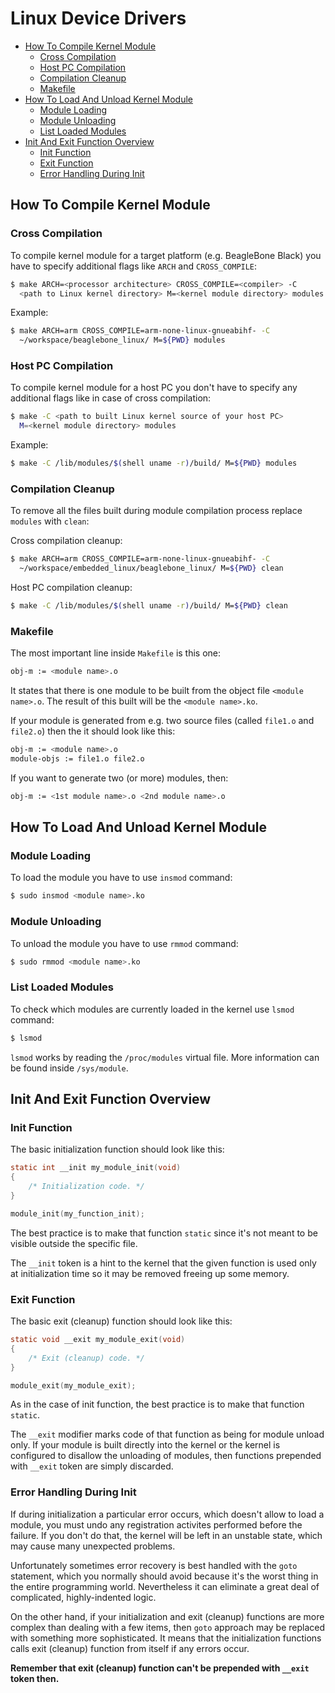 # Linux Device Drivers

- [How To Compile Kernel Module](#how-to-compile-kernel-module)
    - [Cross Compilation](#cross-compilation)
    - [Host PC Compilation](#host-pc-compilation)
    - [Compilation Cleanup](#compilation-cleanup)
    - [Makefile](#makefile)
- [How To Load And Unload Kernel Module](#how-to-load-and-unload-kernel-module)
    - [Module Loading](#module-loading)
    - [Module Unloading](#module-unloading)
    - [List Loaded Modules](#list-loaded-modules)
- [Init And Exit Function Overview](#init-and-exit-function-overview)
    - [Init Function](#init-function)
    - [Exit Function](#exit-function)
    - [Error Handling During Init](#error-handling-during-init)



## How To Compile Kernel Module


### Cross Compilation

To compile kernel module for a target platform (e.g. BeagleBone Black) you
have to specify additional flags like `ARCH` and `CROSS_COMPILE`:

```sh
$ make ARCH=<processor architecture> CROSS_COMPILE=<compiler> -C
  <path to Linux kernel directory> M=<kernel module directory> modules
```

Example:
```sh
$ make ARCH=arm CROSS_COMPILE=arm-none-linux-gnueabihf- -C
  ~/workspace/beaglebone_linux/ M=${PWD} modules
```


### Host PC Compilation

To compile kernel module for a host PC you don't have to specify any additional
flags like in case of cross compilation:

```sh
$ make -C <path to built Linux kernel source of your host PC>
  M=<kernel module directory> modules
```

Example:
```sh
$ make -C /lib/modules/$(shell uname -r)/build/ M=${PWD} modules
```


### Compilation Cleanup

To remove all the files built during module compilation process replace
`modules` with `clean`:

Cross compilation cleanup:
```sh
$ make ARCH=arm CROSS_COMPILE=arm-none-linux-gnueabihf- -C
  ~/workspace/embedded_linux/beaglebone_linux/ M=${PWD} clean
```

Host PC compilation cleanup:
```sh
$ make -C /lib/modules/$(shell uname -r)/build/ M=${PWD} clean
```


### Makefile

The most important line inside `Makefile` is this one:
```sh
obj-m := <module name>.o
```
It states that there is one module to be built from the object file
`<module name>.o`. The result of this built will be the `<module name>.ko`.

If your module is generated from e.g. two source files (called `file1.o` and
`file2.o`) then the it should look like this:
```sh
obj-m := <module name>.o
module-objs := file1.o file2.o
```

If you want to generate two (or more) modules, then:
```sh
obj-m := <1st module name>.o <2nd module name>.o
```



## How To Load And Unload Kernel Module


### Module Loading

To load the module you have to use `insmod` command:
```sh
$ sudo insmod <module name>.ko
```


### Module Unloading

To unload the module you have to use `rmmod` command:
```sh
$ sudo rmmod <module name>.ko
```


### List Loaded Modules

To check which modules are currently loaded in the kernel use `lsmod` command:
```sh
$ lsmod
```
`lsmod` works by reading the `/proc/modules` virtual file. More information can
be found inside `/sys/module`.



## Init And Exit Function Overview


### Init Function

The basic initialization function should look like this:
```c
static int __init my_module_init(void)
{
    /* Initialization code. */
}

module_init(my_function_init);
```

The best practice is to make that function `static` since it's not meant to be
visible outside the specific file.

The `__init` token is a hint to the kernel that the given function is used only
at initialization time so it may be removed freeing up some memory.


### Exit Function

The basic exit (cleanup) function should look like this:
```c
static void __exit my_module_exit(void)
{
    /* Exit (cleanup) code. */
}

module_exit(my_module_exit);
```

As in the case of init function, the best practice is to make that function
`static`.

The `__exit` modifier marks code of that function as being for module unload
only. If your module is built directly into the kernel or the kernel is
configured to disallow the unloading of modules, then functions prepended with
`__exit` token are simply discarded.


### Error Handling During Init

If during initialization a particular error occurs, which doesn't allow to
load a module, you must undo any registration activites performed before the
failure.
If you don't do that, the kernel will be left in an unstable state, which may
cause many unexpected problems.

Unfortunately sometimes error recovery is best handled with the `goto`
statement, which you normally should avoid because it's the worst thing in
the entire programming world. Nevertheless it can eliminate a great deal of
complicated, highly-indented logic.

On the other hand, if your initialization and exit (cleanup) functions are more
complex than dealing with a few items, then `goto` approach may be replaced
with something more sophisticated.
It means that the initialization functions calls exit (cleanup) function from
itself if any errors occur.

**Remember that exit (cleanup) function can't be prepended with `__exit`
token then.**


